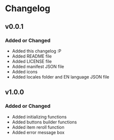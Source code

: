 # Changelog

## v0.0.1

### Added or Changed

- Added this changelog :P
- Added README file
- Added LICENSE file
- Added manifest JSON file
- Added icons
- Added locales folder and EN language JSON file

## v1.0.0

### Added or Changed

- Added initializing functions
- Added buttons builder functions
- Added item reroll function
- Added error message box

